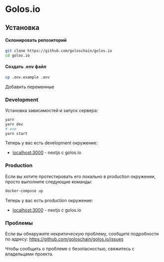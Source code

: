 # Golos.io

## Установка

#### Склонировать репозиторий

```bash
git clone https://github.com/goloschain/golos.io
cd golos.io
```

#### Создать .env файл

```bash
cp .env.example .env
```

Добавить переменные

### Development

Установка зависимостей и запуск сервера:

```bash
yarn
yarn dev
# или
yarn start
```

Теперь у вас есть development окружение:

- [localhost:3000](http://localhost:3000) - nextjs с golos.io

### Production

Если вы хотите протестировать его локально в production окружении, просто выполните следующие команды:

```bash
docker-compose up
```

Теперь у вас есть production окружение:

- [localhost:3000](http://localhost:3000) - nextjs с golos.io

### Проблемы

Если вы обнаружите некритическую проблему, сообщите подробности по адресу: https://github.com/goloschain/golos.io/issues

Чтобы сообщить о проблеме с безопасностью, свяжитесь с владельцами проекта.
